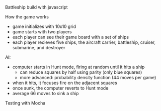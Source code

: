 Battleship build with javascript

How the game works
- game initializes with 10x10 grid
- game starts with two players
- each player can see their game board with a set of ships
- each player recieves five ships, the aircraft carrier, battleship, cruiser, submarine, and destroyer

AI:
- computer starts in Hunt mode, firing at random until it hits a ship
  - can reduce squares by half using parity (only blue squares)
  - more advanced: probability density function (44 moves per game)
- when it hits, it focuses fire on the adjacent squares
- once sunk, the computer reverts to Hunt mode
- average 66 moves to sink a ship

Testing with Mocha
